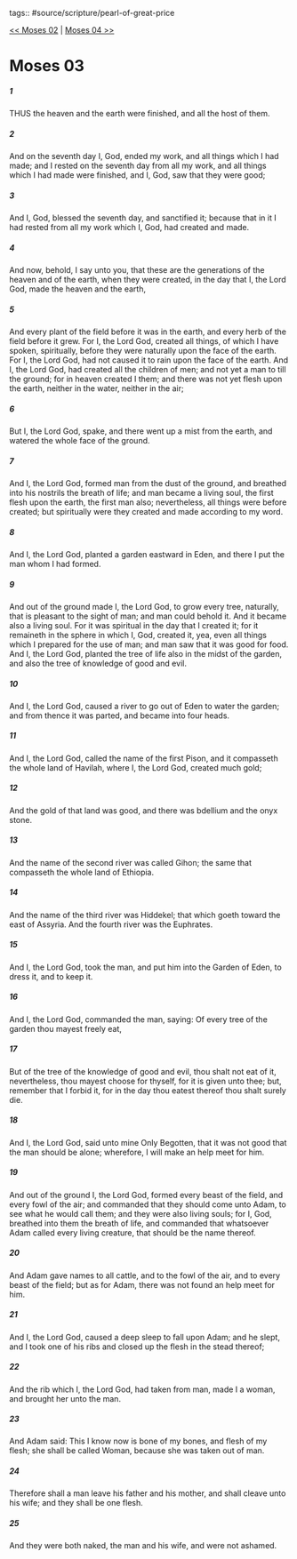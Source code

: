 tags:: #source/scripture/pearl-of-great-price

[<< Moses 02](source/scripture/pearl-of-great-price/01_Moses/Moses_02.md) | [Moses 04 >>](source/scripture/pearl-of-great-price/01_Moses/Moses_04.md)

# Moses 03

##### 1

THUS the heaven and the earth were finished, and all the host of them.

##### 2

And on the seventh day I, God, ended my work, and all things which I had made; and I rested on the seventh day from all my work, and all things which I had made were finished, and I, God, saw that they were good;

##### 3

And I, God, blessed the seventh day, and sanctified it; because that in it I had rested from all my work which I, God, had created and made.

##### 4

And now, behold, I say unto you, that these are the generations of the heaven and of the earth, when they were created, in the day that I, the Lord God, made the heaven and the earth,

##### 5

And every plant of the field before it was in the earth, and every herb of the field before it grew. For I, the Lord God, created all things, of which I have spoken, spiritually, before they were naturally upon the face of the earth. For I, the Lord God, had not caused it to rain upon the face of the earth. And I, the Lord God, had created all the children of men; and not yet a man to till the ground; for in heaven created I them; and there was not yet flesh upon the earth, neither in the water, neither in the air;

##### 6

But I, the Lord God, spake, and there went up a mist from the earth, and watered the whole face of the ground.

##### 7

And I, the Lord God, formed man from the dust of the ground, and breathed into his nostrils the breath of life; and man became a living soul, the first flesh upon the earth, the first man also; nevertheless, all things were before created; but spiritually were they created and made according to my word.

##### 8

And I, the Lord God, planted a garden eastward in Eden, and there I put the man whom I had formed.

##### 9

And out of the ground made I, the Lord God, to grow every tree, naturally, that is pleasant to the sight of man; and man could behold it. And it became also a living soul. For it was spiritual in the day that I created it; for it remaineth in the sphere in which I, God, created it, yea, even all things which I prepared for the use of man; and man saw that it was good for food. And I, the Lord God, planted the tree of life also in the midst of the garden, and also the tree of knowledge of good and evil.

##### 10

And I, the Lord God, caused a river to go out of Eden to water the garden; and from thence it was parted, and became into four heads.

##### 11

And I, the Lord God, called the name of the first Pison, and it compasseth the whole land of Havilah, where I, the Lord God, created much gold;

##### 12

And the gold of that land was good, and there was bdellium and the onyx stone.

##### 13

And the name of the second river was called Gihon; the same that compasseth the whole land of Ethiopia.

##### 14

And the name of the third river was Hiddekel; that which goeth toward the east of Assyria. And the fourth river was the Euphrates.

##### 15

And I, the Lord God, took the man, and put him into the Garden of Eden, to dress it, and to keep it.

##### 16

And I, the Lord God, commanded the man, saying: Of every tree of the garden thou mayest freely eat,

##### 17

But of the tree of the knowledge of good and evil, thou shalt not eat of it, nevertheless, thou mayest choose for thyself, for it is given unto thee; but, remember that I forbid it, for in the day thou eatest thereof thou shalt surely die.

##### 18

And I, the Lord God, said unto mine Only Begotten, that it was not good that the man should be alone; wherefore, I will make an help meet for him.

##### 19

And out of the ground I, the Lord God, formed every beast of the field, and every fowl of the air; and commanded that they should come unto Adam, to see what he would call them; and they were also living souls; for I, God, breathed into them the breath of life, and commanded that whatsoever Adam called every living creature, that should be the name thereof.

##### 20

And Adam gave names to all cattle, and to the fowl of the air, and to every beast of the field; but as for Adam, there was not found an help meet for him.

##### 21

And I, the Lord God, caused a deep sleep to fall upon Adam; and he slept, and I took one of his ribs and closed up the flesh in the stead thereof;

##### 22

And the rib which I, the Lord God, had taken from man, made I a woman, and brought her unto the man.

##### 23

And Adam said: This I know now is bone of my bones, and flesh of my flesh; she shall be called Woman, because she was taken out of man.

##### 24

Therefore shall a man leave his father and his mother, and shall cleave unto his wife; and they shall be one flesh.

##### 25

And they were both naked, the man and his wife, and were not ashamed.
